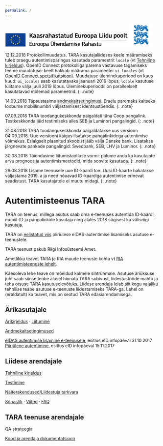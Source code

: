 ```yaml
---
permalink: /
---
```


<img src='img/ee_cef_0.png' style='width:400px'>

<img src='img/LOVID.png' style='width: 80px;'>

12.12.2018 Protokollimuudatus. TARA kasutajaliideses keele määramiseks tuleb praegu autentimispäringus kasutada parameetrit `locale` (vt [Tehniline kirjeldus](TehnilineKirjeldus#41-autentimisp%C3%A4ring)). OpenID Connect protokolliga parema vastavuse tagamiseks teeme muudatuse: keelt hakkab määrama parameeter `ui_locales` (vt [OpenID Connect spetsifikatsioon](https://openid.net/specs/openid-connect-core-1_0.html#AuthRequest)). Muudatuse üleminekuperiood on kuus kuud: `ui_locales` saab kasutatavaks jaanuari 2019 lõpus;  `locale` kasutuse lülitame välja juuli 2019 lõpus. Üleminekuperioodil on paralleelselt kasutatavad mõlemad parameetrid.
{: .note}

14.09.2018 Täpsustasime [andmekaitsetingimusi](Isikuandmed). Eraelu paremaks kaitseks loobume mobiilinumbri väljastamisest identsustõendis.
{: .note}

07.09.2018 TARA toodangukeskkonda paigaldati täna Coop pangalink. Testkeskkonda jäid testimiseks alles SEB ja Luminori pangalingid.
{: .note}

31.08.2018 TARA toodangukeskkonda paigaldatakse uus versioon 04.09.2018. Uue versiooni käigus lisatakse pangalinkidega autentimise võimekus. Esialgselt plaanitud skoobist jääb välja Danske bank. Lisatakse järgnevate pankade pangalingid: Swedbank, SEB, LHV ja Luminor.
{: .note}

30.08.2018 Täiendasime liitumistaotluse vormi: palume anda ka kasutajate arvu prognoos ja autentimismeetodid, mida soovite kasutada.
{: .note}

29.08.2018 Lisame teenusele uue ID-kaardi toe. Uusi ID-kaarte hakatakse väljastama 2019. a ja need nõuavad ID-kaardiga autentimise erinevat seadistust. TARA kasutajatele ei muutu midagi.
{: .note}

# Autentimisteenus TARA

TARA on teenus, millega asutus saab oma e-teenuses autentida ID-kaardi, mobiil-ID ja pangalinkide kasutaja ning alates 2018 sügisest ka välisriigi kasutaja.

TARA on [eelistatud viis](https://e-gov.github.io/eIDAS-Connector/Valik) piiriülese eIDAS-autentimise lisamiseks asutuse e-teenustele.

TARA teenust pakub Riigi Infosüsteemi Amet. 

Ametlikku teavet TARA ja RIA muude teenuste kohta vt [RIA autentimisteenuste lehelt](https://www.ria.ee/et/riigi-infosusteem/eid/partnerile.html#tara). 

Käesoleva lehe teave on mõeldud kolmele sihtrühmale. Asutuse äriüksuse juht saab siinse teabe alusel hinnata TARA sobivust, liidestustööde mahtu ja teha otsuse TARA kasutuselevõtuks. Liidese arendaja leiab siit kogu vajaliku tehnilise teabe asutuse e-teenuste liidestamiseks TARA-ga. Lehel on (eraldatult) ka teavet, mis on seotud TARA edasiarendamisega.

## Ärikasutajale

[Ärikirjeldus](Arikirjeldus) · <a href='https://www.ria.ee/et/riigi-infosusteem/eid/partnerile.html#tara'>Liitumine</a>

[Andmekaitsetingimused](Isikuandmed)

<a href='https://e-gov.github.io/TARA-Doku/files/TARA-tutvustus.pdf' target='_new'>eIDAS autentimise lisamine e-teenusele</a>, esitlus eID infopäeval 31.10.2017<br>
<a href='https://e-gov.github.io/TARA-Doku/files/PiiriyleneAutentimine.pdf' target='_new'>Piiriülene autentimine</a>, esitlus eID infopäeval 15.11.2017<br> 

## Liidese arendajale

[Tehniline kirjeldus](TehnilineKirjeldus)

[Testimine](Testimine)

[Näiterakendused/Liidestuja tarkvara](Naited)

[Sõnastik](Sonastik) · [Viited](Viited) · [FAQ](FAQ)

## TARA teenuse arendajale

[QA strateegia](QaStrateegia)

[Kood ja arendaja dokumentatsioon](Arendajale)
